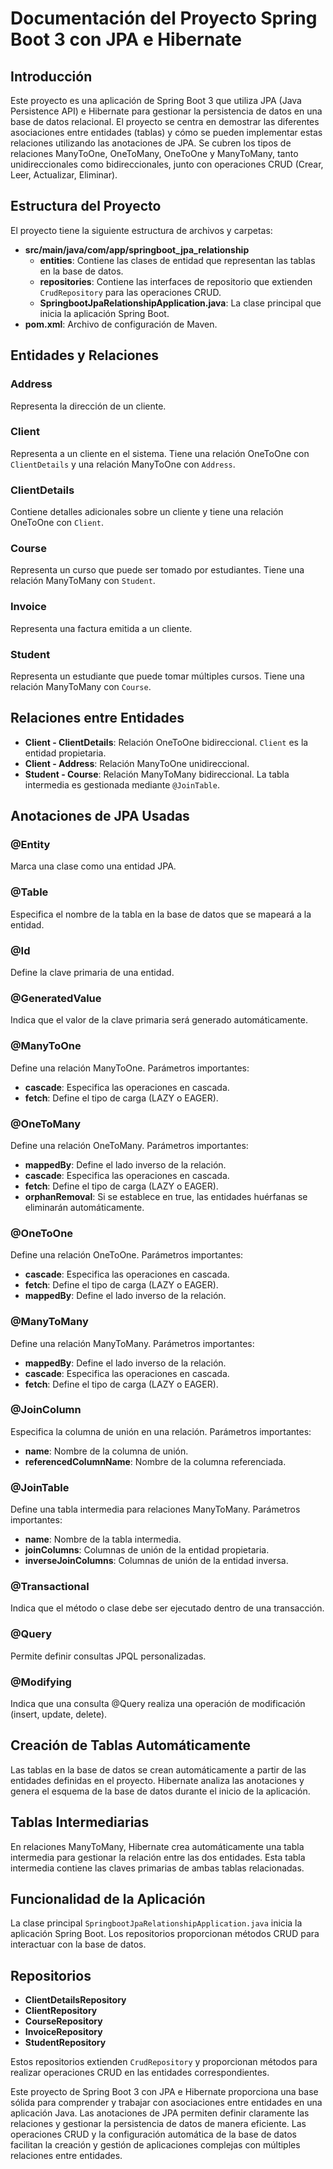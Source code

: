 # Documentación del Proyecto Spring Boot 3 con JPA e Hibernate

## Introducción
Este proyecto es una aplicación de Spring Boot 3 que utiliza JPA (Java Persistence API) e Hibernate para gestionar la persistencia de datos en una base de datos relacional. El proyecto se centra en demostrar las diferentes asociaciones entre entidades (tablas) y cómo se pueden implementar estas relaciones utilizando las anotaciones de JPA. Se cubren los tipos de relaciones ManyToOne, OneToMany, OneToOne y ManyToMany, tanto unidireccionales como bidireccionales, junto con operaciones CRUD (Crear, Leer, Actualizar, Eliminar).

## Estructura del Proyecto
El proyecto tiene la siguiente estructura de archivos y carpetas:

- **src/main/java/com/app/springboot_jpa_relationship**
  - **entities**: Contiene las clases de entidad que representan las tablas en la base de datos.
  - **repositories**: Contiene las interfaces de repositorio que extienden `CrudRepository` para las operaciones CRUD.
  - **SpringbootJpaRelationshipApplication.java**: La clase principal que inicia la aplicación Spring Boot.
- **pom.xml**: Archivo de configuración de Maven.

## Entidades y Relaciones

### Address
Representa la dirección de un cliente.

### Client
Representa a un cliente en el sistema. Tiene una relación OneToOne con `ClientDetails` y una relación ManyToOne con `Address`.

### ClientDetails
Contiene detalles adicionales sobre un cliente y tiene una relación OneToOne con `Client`.

### Course
Representa un curso que puede ser tomado por estudiantes. Tiene una relación ManyToMany con `Student`.

### Invoice
Representa una factura emitida a un cliente.

### Student
Representa un estudiante que puede tomar múltiples cursos. Tiene una relación ManyToMany con `Course`.

## Relaciones entre Entidades
- **Client - ClientDetails**: Relación OneToOne bidireccional. `Client` es la entidad propietaria.
- **Client - Address**: Relación ManyToOne unidireccional.
- **Student - Course**: Relación ManyToMany bidireccional. La tabla intermedia es gestionada mediante `@JoinTable`.

## Anotaciones de JPA Usadas

### @Entity
Marca una clase como una entidad JPA.

### @Table
Especifica el nombre de la tabla en la base de datos que se mapeará a la entidad.

### @Id
Define la clave primaria de una entidad.

### @GeneratedValue
Indica que el valor de la clave primaria será generado automáticamente.

### @ManyToOne
Define una relación ManyToOne. Parámetros importantes:
- **cascade**: Especifica las operaciones en cascada.
- **fetch**: Define el tipo de carga (LAZY o EAGER).

### @OneToMany
Define una relación OneToMany. Parámetros importantes:
- **mappedBy**: Define el lado inverso de la relación.
- **cascade**: Especifica las operaciones en cascada.
- **fetch**: Define el tipo de carga (LAZY o EAGER).
- **orphanRemoval**: Si se establece en true, las entidades huérfanas se eliminarán automáticamente.

### @OneToOne
Define una relación OneToOne. Parámetros importantes:
- **cascade**: Especifica las operaciones en cascada.
- **fetch**: Define el tipo de carga (LAZY o EAGER).
- **mappedBy**: Define el lado inverso de la relación.

### @ManyToMany
Define una relación ManyToMany. Parámetros importantes:
- **mappedBy**: Define el lado inverso de la relación.
- **cascade**: Especifica las operaciones en cascada.
- **fetch**: Define el tipo de carga (LAZY o EAGER).

### @JoinColumn
Especifica la columna de unión en una relación. Parámetros importantes:
- **name**: Nombre de la columna de unión.
- **referencedColumnName**: Nombre de la columna referenciada.

### @JoinTable
Define una tabla intermedia para relaciones ManyToMany. Parámetros importantes:
- **name**: Nombre de la tabla intermedia.
- **joinColumns**: Columnas de unión de la entidad propietaria.
- **inverseJoinColumns**: Columnas de unión de la entidad inversa.

### @Transactional
Indica que el método o clase debe ser ejecutado dentro de una transacción.

### @Query
Permite definir consultas JPQL personalizadas.

### @Modifying
Indica que una consulta @Query realiza una operación de modificación (insert, update, delete).

## Creación de Tablas Automáticamente
Las tablas en la base de datos se crean automáticamente a partir de las entidades definidas en el proyecto. Hibernate analiza las anotaciones y genera el esquema de la base de datos durante el inicio de la aplicación.

## Tablas Intermediarias
En relaciones ManyToMany, Hibernate crea automáticamente una tabla intermedia para gestionar la relación entre las dos entidades. Esta tabla intermedia contiene las claves primarias de ambas tablas relacionadas.

## Funcionalidad de la Aplicación
La clase principal `SpringbootJpaRelationshipApplication.java` inicia la aplicación Spring Boot. Los repositorios proporcionan métodos CRUD para interactuar con la base de datos.

## Repositorios
- **ClientDetailsRepository**
- **ClientRepository**
- **CourseRepository**
- **InvoiceRepository**
- **StudentRepository**

Estos repositorios extienden `CrudRepository` y proporcionan métodos para realizar operaciones CRUD en las entidades correspondientes.


Este proyecto de Spring Boot 3 con JPA e Hibernate proporciona una base sólida para comprender y trabajar con asociaciones entre entidades en una aplicación Java. Las anotaciones de JPA permiten definir claramente las relaciones y gestionar la persistencia de datos de manera eficiente. Las operaciones CRUD y la configuración automática de la base de datos facilitan la creación y gestión de aplicaciones complejas con múltiples relaciones entre entidades.
